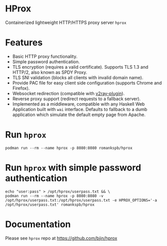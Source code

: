 # HProx

Containerized lightweight HTTP/HTTPS proxy server `hprox`

# Features

* Basic HTTP proxy functionality.
* Simple password authentication.
* TLS encryption (requires a valid certificate). Supports TLS 1.3 and HTTP/2, also known as SPDY Proxy.
* TLS SNI validation (blocks all clients with invalid domain name).
* Provide PAC file for easy client side configuration (supports Chrome and Firefox).
* Websocket redirection (compatible with [v2ray-plugin](https://github.com/shadowsocks/v2ray-plugin)).
* Reverse proxy support (redirect requests to a fallback server).
* Implemented as a middleware, compatible with any Haskell Web Application built with `wai` interface.
  Defaults to fallback to a dumb application which simulate the default empty page from Apache.

# Run `hprox`

```
podman run --rm --name hprox -p 8080:8080 romankspb/hprox
```

# Run `hprox` with simple password authentication

```
echo "user:pass" > /opt/hprox/userpass.txt && \
podman run --rm --name hprox -p 8080:8080 -v /opt/hprox/userpass.txt:/opt/hprox/userpass.txt -e HPROX_OPTIONS='-a /opt/hprox/userpass.txt' romankspb/hprox
```

# Documentation

Please see `hprox` repo at https://github.com/bjin/hprox
